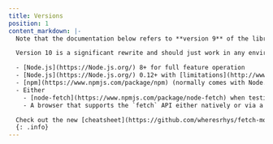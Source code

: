 ```yaml
---
title: Versions
position: 1
content_markdown: |-
  Note that the documentation below refers to **version 9** of the library.

  Version 10 is a significant rewrite and should just work in any environment where `fetch` is available natively. It's relatively untested, so if it doesn't work for you please raise an issue, then downgrade to version 9 and follow the usage documentation below. 

  - [Node.js](https://Node.js.org/) 8+ for full feature operation
  - [Node.js](https://Node.js.org/) 0.12+ with [limitations](http://www.wheresrhys.co.uk/fetch-mock/installation)
  - [npm](https://www.npmjs.com/package/npm) (normally comes with Node.js)
  - Either
    - [node-fetch](https://www.npmjs.com/package/node-fetch) when testing in Node.js. To allow users a choice over which version to use, `node-fetch` is not included as a dependency of `fetch-mock`.
    - A browser that supports the `fetch` API either natively or via a [polyfill/ponyfill](https://ponyfoo.com/articles/polyfills-or-ponyfills)

  Check out the new [cheatsheet](https://github.com/wheresrhys/fetch-mock/blob/master/docs/cheatsheet.md)
  {: .info}
---
```


